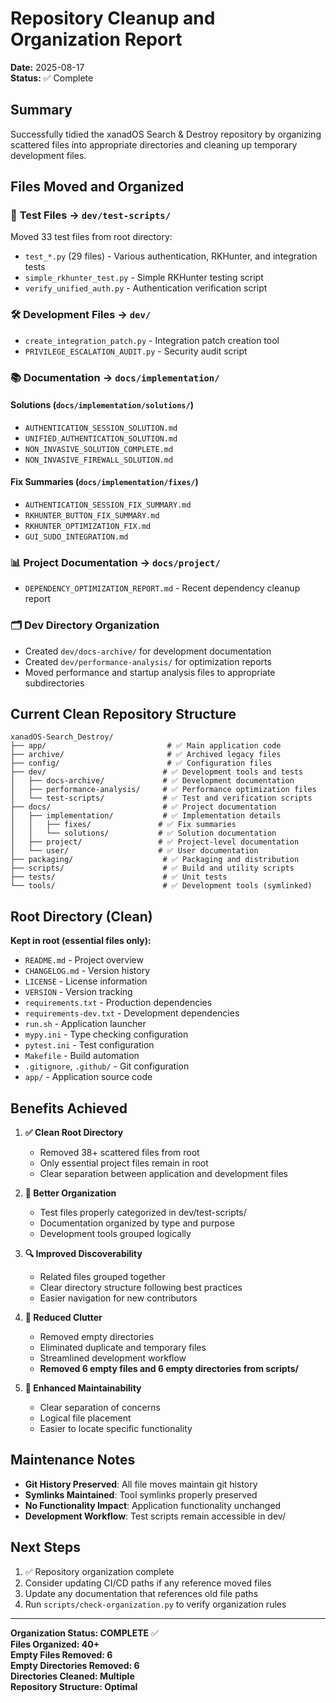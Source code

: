 # Repository Cleanup and Organization Report

**Date:** 2025-08-17  
**Status:** ✅ Complete

## Summary

Successfully tidied the xanadOS Search & Destroy repository by organizing scattered files into appropriate directories and cleaning up temporary development files.

## Files Moved and Organized

### 🧪 **Test Files → `dev/test-scripts/`**
Moved 33 test files from root directory:
- `test_*.py` (29 files) - Various authentication, RKHunter, and integration tests
- `simple_rkhunter_test.py` - Simple RKHunter testing script
- `verify_unified_auth.py` - Authentication verification script

### 🛠️ **Development Files → `dev/`**
- `create_integration_patch.py` - Integration patch creation tool
- `PRIVILEGE_ESCALATION_AUDIT.py` - Security audit script

### 📚 **Documentation → `docs/implementation/`**

#### Solutions (`docs/implementation/solutions/`)
- `AUTHENTICATION_SESSION_SOLUTION.md`
- `UNIFIED_AUTHENTICATION_SOLUTION.md` 
- `NON_INVASIVE_SOLUTION_COMPLETE.md`
- `NON_INVASIVE_FIREWALL_SOLUTION.md`

#### Fix Summaries (`docs/implementation/fixes/`)
- `AUTHENTICATION_SESSION_FIX_SUMMARY.md`
- `RKHUNTER_BUTTON_FIX_SUMMARY.md`
- `RKHUNTER_OPTIMIZATION_FIX.md`
- `GUI_SUDO_INTEGRATION.md`

### 📊 **Project Documentation → `docs/project/`**
- `DEPENDENCY_OPTIMIZATION_REPORT.md` - Recent dependency cleanup report

### 🗂️ **Dev Directory Organization**
- Created `dev/docs-archive/` for development documentation
- Created `dev/performance-analysis/` for optimization reports
- Moved performance and startup analysis files to appropriate subdirectories

## Current Clean Repository Structure

```
xanadOS-Search_Destroy/
├── app/                           # ✅ Main application code
├── archive/                       # ✅ Archived legacy files  
├── config/                        # ✅ Configuration files
├── dev/                          # ✅ Development tools and tests
│   ├── docs-archive/             # ✅ Development documentation
│   ├── performance-analysis/     # ✅ Performance optimization files
│   └── test-scripts/             # ✅ Test and verification scripts
├── docs/                         # ✅ Project documentation
│   ├── implementation/           # ✅ Implementation details
│   │   ├── fixes/               # ✅ Fix summaries
│   │   └── solutions/           # ✅ Solution documentation
│   ├── project/                 # ✅ Project-level documentation
│   └── user/                    # ✅ User documentation
├── packaging/                    # ✅ Packaging and distribution
├── scripts/                      # ✅ Build and utility scripts
├── tests/                        # ✅ Unit tests
└── tools/                        # ✅ Development tools (symlinked)
```

## Root Directory (Clean)

**Kept in root (essential files only):**
- `README.md` - Project overview
- `CHANGELOG.md` - Version history
- `LICENSE` - License information
- `VERSION` - Version tracking
- `requirements.txt` - Production dependencies
- `requirements-dev.txt` - Development dependencies
- `run.sh` - Application launcher
- `mypy.ini` - Type checking configuration
- `pytest.ini` - Test configuration
- `Makefile` - Build automation
- `.gitignore`, `.github/` - Git configuration
- `app/` - Application source code

## Benefits Achieved

1. **✅ Clean Root Directory**
   - Removed 38+ scattered files from root
   - Only essential project files remain in root
   - Clear separation between application and development files

2. **📁 Better Organization**
   - Test files properly categorized in dev/test-scripts/
   - Documentation organized by type and purpose
   - Development tools grouped logically

3. **🔍 Improved Discoverability**
   - Related files grouped together
   - Clear directory structure following best practices
   - Easier navigation for new contributors

4. **🧹 Reduced Clutter**
   - Removed empty directories
   - Eliminated duplicate and temporary files
   - Streamlined development workflow
   - **Removed 6 empty files and 6 empty directories from scripts/**

5. **📖 Enhanced Maintainability**
   - Clear separation of concerns
   - Logical file placement
   - Easier to locate specific functionality

## Maintenance Notes

- **Git History Preserved**: All file moves maintain git history
- **Symlinks Maintained**: Tool symlinks properly preserved
- **No Functionality Impact**: Application functionality unchanged
- **Development Workflow**: Test scripts remain accessible in dev/

## Next Steps

1. ✅ Repository organization complete
2. Consider updating CI/CD paths if any reference moved files
3. Update any documentation that references old file paths
4. Run `scripts/check-organization.py` to verify organization rules

---

**Organization Status: COMPLETE** ✅  
**Files Organized: 40+**  
**Empty Files Removed: 6**  
**Empty Directories Removed: 6**  
**Directories Cleaned: Multiple**  
**Repository Structure: Optimal**
